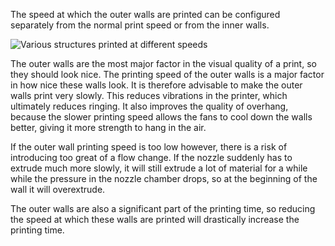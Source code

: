 The speed at which the outer walls are printed can be configured separately from the normal print speed or from the inner walls.

![Various structures printed at different speeds](speed_difference.png)

The outer walls are the most major factor in the visual quality of a print, so they should look nice. The printing speed of the outer walls is a major factor in how nice these walls look. It is therefore advisable to make the outer walls print very slowly. This reduces vibrations in the printer, which ultimately reduces ringing. It also improves the quality of overhang, because the slower printing speed allows the fans to cool down the walls better, giving it more strength to hang in the air.

If the outer wall printing speed is too low however, there is a risk of introducing too great of a flow change. If the nozzle suddenly has to extrude much more slowly, it will still extrude a lot of material for a while while the pressure in the nozzle chamber drops, so at the beginning of the wall it will overextrude.

The outer walls are also a significant part of the printing time, so reducing the speed at which these walls are printed will drastically increase the printing time.